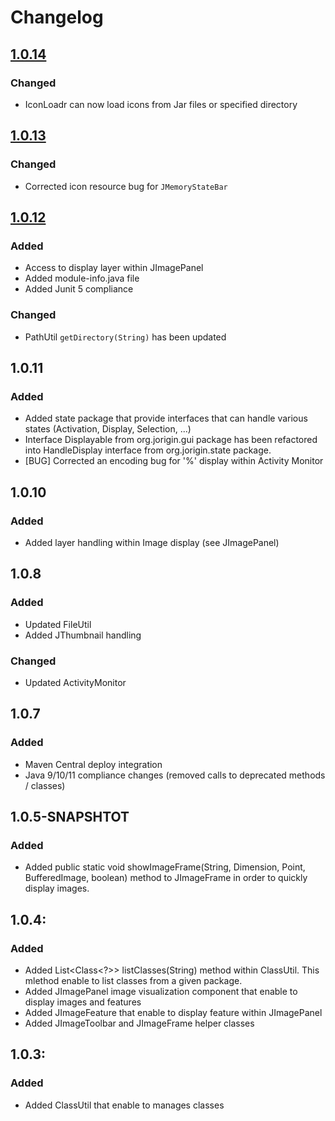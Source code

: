 # Changelog

## [1.0.14](https://github.com/jorigin/jcommon/releases/tag/release-1.0.14)
### Changed
 - IconLoadr can now load icons from Jar files or specified directory

## [1.0.13](https://github.com/jorigin/jcommon/releases/tag/release-1.0.13)
### Changed
 - Corrected icon resource bug for `JMemoryStateBar`

## [1.0.12](https://github.com/jorigin/jcommon/releases/tag/release-1.0.12)
### Added
  + Access to display layer within JImagePanel
  + Added module-info.java file
  + Added Junit 5 compliance
  
### Changed
  + PathUtil `getDirectory(String)` has been updated

## 1.0.11
### Added
  + Added state package that provide interfaces that can handle various states (Activation, Display, Selection, ...)
  + Interface Displayable from org.jorigin.gui package has been refactored into HandleDisplay interface from org.jorigin.state package.
  + [BUG] Corrected an encoding bug for '%' display within Activity Monitor 

## 1.0.10
### Added
  + Added layer handling within Image display (see JImagePanel)

## 1.0.8
### Added
  + Updated FileUtil
  + Added JThumbnail handling

### Changed
  + Updated ActivityMonitor

## 1.0.7
### Added
  + Maven Central deploy integration
  + Java 9/10/11 compliance changes (removed calls to deprecated methods / classes)

## 1.0.5-SNAPSHTOT
### Added
  + Added public static void showImageFrame(String, Dimension, Point, BufferedImage, boolean) method to JImageFrame in order
    to quickly display images.

## 1.0.4:
### Added
  + Added List<Class<?>> listClasses(String) method within ClassUtil.
    This mlethod enable to list classes from a given package.
  + Added JImagePanel image visualization component that enable to display images and features
  + Added JImageFeature that enable to display feature within JImagePanel
  + Added JImageToolbar and JImageFrame helper classes

## 1.0.3:
### Added
  + Added ClassUtil that enable to manages classes